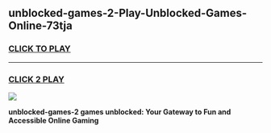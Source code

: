 
## unblocked-games-2-Play-Unblocked-Games-Online-73tja
<h3>
<a href="https://premium76.site?title=unblocked-games-2&ref=25A">CLICK TO PLAY</a></h3>
<hr>

<h3>
<a href="https://premium76.site?title=unblocked-games-2&ref=25A">CLICK 2 PLAY</a>
  
</h3>

<a href="https://premium76.site?title=unblocked-games-2&ref=25A"><img src="https://clearcache.store/games.png"></a>


**unblocked-games-2 games unblocked: Your Gateway to Fun and Accessible Online Gaming**
